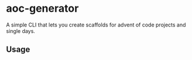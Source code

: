 # aoc-generator
A simple CLI that lets you create scaffolds for advent of code projects and single days.

## Usage